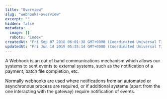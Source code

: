 ```yaml
---
title: "Overview"
slug: "webhooks-overview"
excerpt: ""
hidden: false
metadata: 
  image: []
  robots: "index"
createdAt: "Fri Sep 07 2018 06:01:38 GMT+0000 (Coordinated Universal Time)"
updatedAt: "Fri Jun 14 2019 05:35:14 GMT+0000 (Coordinated Universal Time)"
---
```

A Webhook is an out of band communications mechanism which allows our systems to sent events to external systems, such as the notification of a payment, batch file completion, etc.

Normally webhooks are used where notifications from an automated or asynchronous process are required, or if additional systems (apart from the one interacting with the gateway) require notification of events.
